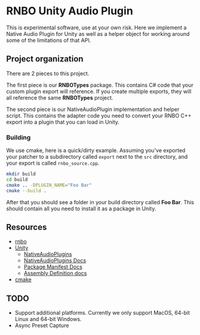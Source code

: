 # RNBO Unity Audio Plugin

This is experimental software, use at your own risk.
Here we implement a Native Audio Plugin for Unity as well as a helper object for working around some of the limitations of that API.

## Project organization

There are 2 pieces to this project.

The first piece is our **RNBOTypes** package. This contains C# code that your custom plugin 
export will reference. If you create multiple exports, they will all reference the same **RNBOTypes** 
project.

The second piece is our NativeAudioPlugin implementation and helper script.  This contains the
adapter code you need to convert your RNBO C++ export into a plugin that you can load in Unity.

### Building

We use cmake, here is a quick/dirty example. Assuming you've exported your patcher to a subdirectory
called `export` next to the `src` directory, and your export is called `rnbo_source.cpp`.

```sh
mkdir build
cd build
cmake .. -DPLUGIN_NAME="Foo Bar"
cmake --build .
```

After that you should see a folder in your build directory called **Foo Bar**. This should contain
all you need to install it as a package in Unity.


## Resources

* [rnbo](https://rnbo.cycling74.com/)
* [Unity](https://unity.com/)
  * [NativeAudioPlugins](https://github.com/Unity-Technologies/NativeAudioPlugins)
  * [NativeAudioPlugins Docs](https://docs.unity3d.com/Manual/AudioMixerNativeAudioPlugin.html)
  * [Package Manifest Docs](https://docs.unity3d.com/Manual/upm-manifestPkg.html)
  * [Assembly Definition docs](https://docs.unity3d.com/Manual/ScriptCompilationAssemblyDefinitionFiles.html)
* [cmake](https://cmake.org/)

## TODO

* Support additional platforms. Currently we only support MacOS, 64-bit Linux and 64-bit Windows.
* Async Preset Capture
